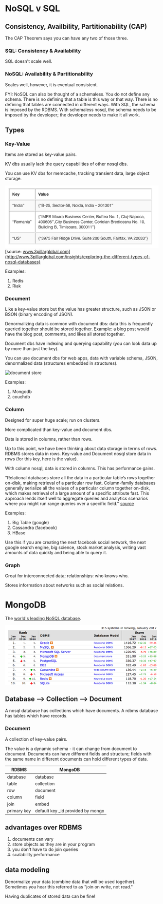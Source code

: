 # NoSQL v SQL

## Consistency, Availbility, Partitionability (CAP)

The CAP Theorem says you can have any two of those three.

### SQL: Consistency & Availability

SQL doesn't scale well.

### NoSQL: Availability & Partitionability

Scales well, however, it is eventual consistent.

FYI: NoSQL can also be thought of a schemaless. You do not define any schema. There is no defining that a table is this way or that way. There is no defining that tables are connected in different ways. With SQL, the schema is imposed by the RDBMS. With schemaless nosql, the schema needs to be imposed by the developer; the developer needs to make it all work.

## Types

### Key-Value

Items are stored as key-value pairs.

KV dbs usually lack the query capabilities of other nosql dbs.

You can use KV dbs for memcache, tracking transient data, large object storage.

![key value](00_images/dbtype-kv.png)
[source: www.3pillarglobal.com](http://www.3pillarglobal.com/insights/exploring-the-different-types-of-nosql-databases)

Examples:
1. Redis
1. Riak

### Document

Like a key-value store but the value has greater structure, such as JSON or BSON (binary encoding of JSON).

Denormalizing data is common with document dbs: data this is frequently queried together should be stored together. Example: a blog post would have the blog post, comments, and likes all stored together.

Document dbs have indexing and querying capability (you can look data up by more than just the key).

You can use document dbs for web apps, data with variable schema, JSON, denormalized data (structures embedded in structures).

![document store](dbtype-doc.png)

Examples:
1. Mongodb
1. couchdb

### Column

Designed for super huge scale; run on clusters.

More complicated than key-value and document dbs.

Data is stored in columns, rather than rows.

Up to this point, we have been thinking about data storage in terms of rows. RDBMS stores data in rows. Key-value and Document nosql store data in rows (for this key, here is the value). 

With column nosql, data is stored in columns. This has performance gains.

"Relational databases store all the data in a particular table’s rows together on-disk, making retrieval of a particular row fast.  Column-family databases generally serialize all the values of a particular column together on-disk, which makes retrieval of a large amount of a specific attribute fast.  This approach lends itself well to aggregate queries and analytics scenarios where you might run range queries over a specific field." [source](http://www.jamesserra.com/archive/2015/04/types-of-nosql-databases/)

Examples:
1. Big Table (google)
1. Cassandra (facebook)
1. HBase

Use this if you are creating the next facebook social network, the next google search engine, big science, stock market analysis, writing vast amounts of data quickly and being able to query it.

### Graph

Great for interconnected data; relationships: who knows who.

Stores information about networks such as social relations.

# MongoDB

The [world's leading NoSQL database](http://db-engines.com/en/ranking).

![Ranking of DBs](00_images/dbranks.png)

## Database --> Collection --> Document

A nosql database has collections which have documents.
A rdbms database has tables      which have records.

### Document

A collection of key-value pairs.

The value is a dynamic schema - it can change from document to document. Documents can have different fields and structure; fields with the same name in different documents can hold different types of data.

| RDBMS       | MongoDB                           |
|-------------|-----------------------------------|
| database    | database                          |
| table       | collection                        |
| row         | document                          |
| column      | field                             |
| join        | embed                             |
| primary key | default key _id provided by mongo |

## advantages over RDBMS

1. documents can vary
1. store objects as they are in your program
1. you don't have to do join queries
1. scalability performance

## data modeling

Denormalize your data (combine data that will be used together). Sometimes you hear this referred to as "join on write, not read."

Having duplicates of stored data can be fine!


